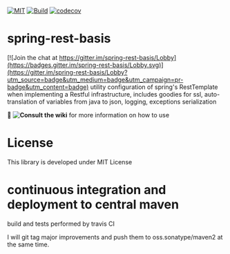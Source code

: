 [![MIT](https://img.shields.io/npm/l/inferno.svg?style=flat-square)](https://github.com/zg2pro/spring-rest-basis/blob/master/LICENSE.md)
[![Build](https://travis-ci.org/zg2pro/spring-rest-basis.svg?branch=master)](https://travis-ci.org/zg2pro/spring-rest-basis)
[![codecov](https://codecov.io/gh/zg2pro/spring-rest-basis/branch/master/graph/badge.svg)](https://codecov.io/gh/zg2pro/spring-rest-basis/branch/master)

# spring-rest-basis

[![Join the chat at https://gitter.im/spring-rest-basis/Lobby](https://badges.gitter.im/spring-rest-basis/Lobby.svg)](https://gitter.im/spring-rest-basis/Lobby?utm_source=badge&utm_medium=badge&utm_campaign=pr-badge&utm_content=badge)
utility configuration of spring's RestTemplate when implementing a Restful infrastructure, includes goodies for ssl, 
auto-translation of variables from java to json, logging, exceptions serialization

:book: __![Consult the wiki](https://github.com/zg2pro/spring-rest-basis/wiki)__ for more information on how to use

# License

This library is developed under MIT License

# continuous integration and deployment to central maven

build and tests performed by travis CI

I will git tag major improvements and push them to oss.sonatype/maven2 at the same time.
